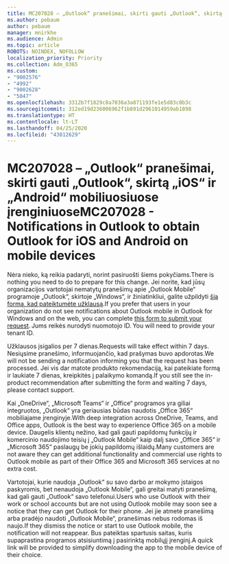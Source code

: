 ```yaml
---
title: MC207028 – „Outlook“ pranešimai, skirti gauti „Outlook“, skirtą „iOS“ ir „Android“ mobiliuosiuose įrenginiuose
ms.author: pebaum
author: pebaum
manager: mnirkhe
ms.audience: Admin
ms.topic: article
ROBOTS: NOINDEX, NOFOLLOW
localization_priority: Priority
ms.collection: Adm_O365
ms.custom:
- "9002576"
- "4992"
- "9002628"
- "5047"
ms.openlocfilehash: 3312b7f1829c8a7036a3a871193fe1e5d83c0b3c
ms.sourcegitcommit: 312ed19d236006962f1b891d2961014959ab1898
ms.translationtype: HT
ms.contentlocale: lt-LT
ms.lasthandoff: 04/25/2020
ms.locfileid: "43812629"
---
```

# <a name="mc207028---notifications-in-outlook-to-obtain-outlook-for-ios-and-android-on-mobile-devices"></a><span data-ttu-id="3b548-102">MC207028 – „Outlook“ pranešimai, skirti gauti „Outlook“, skirtą „iOS“ ir „Android“ mobiliuosiuose įrenginiuose</span><span class="sxs-lookup"><span data-stu-id="3b548-102">MC207028 - Notifications in Outlook to obtain Outlook for iOS and Android on mobile devices</span></span>

<span data-ttu-id="3b548-103">Nėra nieko, ką reikia padaryti, norint pasiruošti šiems pokyčiams.</span><span class="sxs-lookup"><span data-stu-id="3b548-103">There is nothing you need to do to prepare for this change.</span></span> <span data-ttu-id="3b548-104">Jei norite, kad jūsų organizacijos vartotojai nematytų pranešimų apie „Outlook Mobile“ programoje „Outlook“, skirtoje „Windows“, ir žiniatinkliui, galite užpildyti [šią formą, kad pateiktumėte užklausą](https://aka.ms/MC207028).</span><span class="sxs-lookup"><span data-stu-id="3b548-104">If you prefer that users in your organization do not see notifications about Outlook mobile in Outlook for Windows and on the web, you can complete [this form to submit your request](https://aka.ms/MC207028).</span></span><span data-ttu-id="3b548-105"> Jums reikės nurodyti nuomotojo ID.</span><span class="sxs-lookup"><span data-stu-id="3b548-105"> You will need to provide your tenant ID.</span></span> 

<span data-ttu-id="3b548-106">Užklausos įsigalios per 7 dienas.</span><span class="sxs-lookup"><span data-stu-id="3b548-106">Requests will take effect within 7 days.</span></span> <span data-ttu-id="3b548-107">Nesiųsime pranešimo, informuojančio, kad prašymas buvo apdorotas.</span><span class="sxs-lookup"><span data-stu-id="3b548-107">We will not be sending a notification informing you that the request has been processed.</span></span> <span data-ttu-id="3b548-108">Jei vis dar matote produkto rekomendaciją, kai pateikiate formą ir laukiate 7 dienas, kreipkitės į palaikymo komandą.</span><span class="sxs-lookup"><span data-stu-id="3b548-108">If you still see the in-product recommendation after submitting the form and waiting 7 days, please contact support.</span></span>

<span data-ttu-id="3b548-109">Kai „OneDrive“, „Microsoft Teams“ ir „Office“ programos yra giliai integruotos, „Outlook“ yra geriausias būdas naudotis „Office 365“ mobiliajame įrenginyje.</span><span class="sxs-lookup"><span data-stu-id="3b548-109">With deep integration across OneDrive, Teams, and Office apps, Outlook is the best way to experience Office 365 on a mobile device.</span></span> <span data-ttu-id="3b548-110">Daugelis klientų nežino, kad gali gauti papildomų funkcijų ir komercinio naudojimo teisių į „Outlook Mobile“ kaip dalį savo „Office 365“ ir „Microsoft 365“ paslaugų be jokių papildomų išlaidų.</span><span class="sxs-lookup"><span data-stu-id="3b548-110">Many customers are not aware they can get additional functionality and commercial use rights to Outlook mobile as part of their Office 365 and Microsoft 365 services at no extra cost.</span></span>

<span data-ttu-id="3b548-111">Vartotojai, kurie naudoja „Outlook“ su savo darbo ar mokymo įstaigos paskyromis, bet nenaudoja „Outlook Mobile“, gali greitai matyti pranešimą, kad gali gauti „Outlook“ savo telefonui.</span><span class="sxs-lookup"><span data-stu-id="3b548-111">Users who use Outlook with their work or school accounts but are not using Outlook mobile may soon see a notice that they can get Outlook for their phone.</span></span> <span data-ttu-id="3b548-112">Jei jie atmetė pranešimą arba pradėjo naudoti „Outlook Mobile“, pranešimas nebus rodomas iš naujo.</span><span class="sxs-lookup"><span data-stu-id="3b548-112">If they dismiss the notice or start to use Outlook mobile, the notification will not reappear.</span></span> <span data-ttu-id="3b548-113">Bus pateiktas spartusis saitas, kuris supaprastina programos atsisiuntimą į pasirinktą mobilųjį įrenginį.</span><span class="sxs-lookup"><span data-stu-id="3b548-113">A quick link will be provided to simplify downloading the app to the mobile device of their choice.</span></span>
